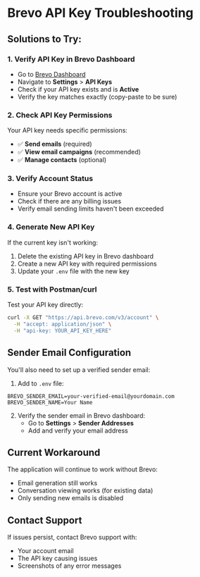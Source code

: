 # Brevo API Key Troubleshooting

## Solutions to Try:

### 1. Verify API Key in Brevo Dashboard
- Go to [Brevo Dashboard](https://app.brevo.com/)
- Navigate to **Settings** > **API Keys**
- Check if your API key exists and is **Active**
- Verify the key matches exactly (copy-paste to be sure)

### 2. Check API Key Permissions
Your API key needs specific permissions:
- ✅ **Send emails** (required)
- ✅ **View email campaigns** (recommended)
- ✅ **Manage contacts** (optional)

### 3. Verify Account Status
- Ensure your Brevo account is active
- Check if there are any billing issues
- Verify email sending limits haven't been exceeded

### 4. Generate New API Key
If the current key isn't working:
1. Delete the existing API key in Brevo dashboard
2. Create a new API key with required permissions
3. Update your `.env` file with the new key

### 5. Test with Postman/curl
Test your API key directly:
```bash
curl -X GET "https://api.brevo.com/v3/account" \
  -H "accept: application/json" \
  -H "api-key: YOUR_API_KEY_HERE"
```

## Sender Email Configuration
You'll also need to set up a verified sender email:

1. Add to `.env` file:
```
BREVO_SENDER_EMAIL=your-verified-email@yourdomain.com
BREVO_SENDER_NAME=Your Name
```

2. Verify the sender email in Brevo dashboard:
   - Go to **Settings** > **Sender Addresses**
   - Add and verify your email address

## Current Workaround
The application will continue to work without Brevo:
- Email generation still works
- Conversation viewing works (for existing data)
- Only sending new emails is disabled

## Contact Support
If issues persist, contact Brevo support with:
- Your account email
- The API key causing issues
- Screenshots of any error messages 
